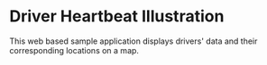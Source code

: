 # Driver Heartbeat Illustration

This web based sample application displays drivers' data and their corresponding locations on a map. 
